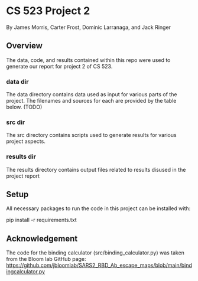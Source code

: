# CS 523 Project 2
By James Morris, Carter Frost, Dominic Larranaga, and Jack Ringer

## Overview
The data, code, and results contained within this repo were used to generate 
our report for project 2 of CS 523. 

### data dir
The data directory contains data used as input for various parts of the project.
The filenames and sources for each are provided by the table below. (TODO)

### src dir
The src directory contains scripts used to generate results for various
project aspects.

### results dir
The results directory contains output files related to results disused in 
the project report

## Setup
All necessary packages to run the code in this project can be installed with:

pip install -r requirements.txt

## Acknowledgement
The code for the binding calculator (src/binding_calculator.py) was taken 
from the Bloom lab GitHub page: 
https://github.com/jbloomlab/SARS2_RBD_Ab_escape_maps/blob/main/bindingcalculator.py
